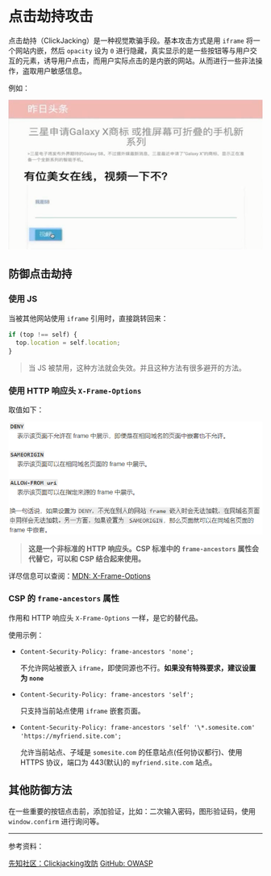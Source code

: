 # 点击劫持攻击

点击劫持（ClickJacking）是一种视觉欺骗手段。基本攻击方式是用 `iframe` 将一个网站内嵌，然后 `opacity` 设为 `0` 进行隐藏，真实显示的是一些按钮等与用户交互的元素，诱导用户点击，而用户实际点击的是内嵌的网站。从而进行一些非法操作，盗取用户敏感信息。

例如：

![](./imgs/click_hijack.png)

## 防御点击劫持

### 使用 JS

当被其他网站使用 `iframe` 引用时，直接跳转回来：

```js
if (top !== self) {
  top.location = self.location;
}
```

> 当 JS 被禁用，这种方法就会失效。并且这种方法有很多避开的方法。

### 使用 HTTP 响应头 `X-Frame-Options`

取值如下：

![](./imgs/x-frame-options.png)

> **这是一个非标准的 HTTP 响应头。CSP 标准中的 `frame-ancestors` 属性会代替它，可以和 CSP 结合起来使用。**

详尽信息可以查阅：[MDN: X-Frame-Options](https://developer.mozilla.org/zh-CN/docs/Web/HTTP/X-Frame-Options)

### CSP 的 `frame-ancestors` 属性

作用和 HTTP 响应头 `X-Frame-Options` 一样，是它的替代品。

使用示例：

- `Content-Security-Policy: frame-ancestors 'none';`

  不允许网站被嵌入 `iframe`，即使同源也不行。**如果没有特殊要求，建议设置为 `none`**

- `Content-Security-Policy: frame-ancestors 'self';`

  只支持当前站点使用 `iframe` 嵌套页面。

- `Content-Security-Policy: frame-ancestors 'self' '\*.somesite.com' 'https://myfriend.site.com';`

  允许当前站点、子域是 `somesite.com` 的任意站点(任何协议都行)、使用 HTTPS 协议，端口为 443(默认)的 `myfriend.site.com` 站点。

## 其他防御方法

在一些重要的按钮点击前，添加验证，比如：二次输入密码，图形验证码，使用 `window.confirm` 进行询问等。

---

参考资料：

[先知社区：Clickjacking攻防](https://xz.aliyun.com/t/2179)
[GitHub: OWASP](https://github.com/OWASP/CheatSheetSeries/blob/master/cheatsheets/Clickjacking_Defense_Cheat_Sheet.md)